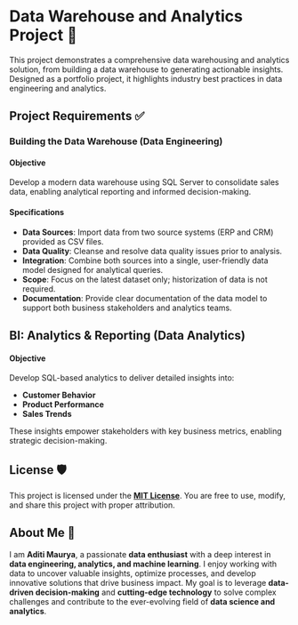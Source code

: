 # **Data Warehouse and Analytics Project** 🚀  

This project demonstrates a comprehensive data warehousing and analytics solution, from building a data warehouse to generating actionable insights. Designed as a portfolio project, it highlights industry best practices in data engineering and analytics.  

## **Project Requirements** ✅  

### **Building the Data Warehouse (Data Engineering)**  

#### **Objective**  
Develop a modern data warehouse using SQL Server to consolidate sales data, enabling analytical reporting and informed decision-making.  

#### **Specifications**  
- **Data Sources**: Import data from two source systems (ERP and CRM) provided as CSV files.  
- **Data Quality**: Cleanse and resolve data quality issues prior to analysis.  
- **Integration**: Combine both sources into a single, user-friendly data model designed for analytical queries.  
- **Scope**: Focus on the latest dataset only; historization of data is not required.  
- **Documentation**: Provide clear documentation of the data model to support both business stakeholders and analytics teams.  


## **BI: Analytics & Reporting (Data Analytics)**  

#### **Objective**  
Develop SQL-based analytics to deliver detailed insights into:  
- **Customer Behavior**  
- **Product Performance**  
- **Sales Trends**  

These insights empower stakeholders with key business metrics, enabling strategic decision-making.  


## **License** 🛡  
This project is licensed under the **[MIT License](LICENSE)**. You are free to use, modify, and share this project with proper attribution.  


## **About Me** 🌟  
I am **Aditi Maurya**, a passionate **data enthusiast** with a deep interest in **data engineering, analytics, and machine learning**. I enjoy working with data to uncover valuable insights, optimize processes, and develop innovative solutions that drive business impact. My goal is to leverage **data-driven decision-making** and **cutting-edge technology** to solve complex challenges and contribute to the ever-evolving field of **data science and analytics**.  

